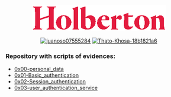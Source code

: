 <p align="center">
    <a href=#><img src="https://raw.githubusercontent.com/jbocane6/logos/main/holberton-logo.png" alt="holberton" /></a></p>
  
  <p align="center">
    <a href="[https://twitter.com/juanoso07555284](https://twitter.com/tbkhosa)" target="blank"><img align="center" src="https://raw.githubusercontent.com/rahuldkjain/github-profile-readme-generator/master/src/images/icons/Social/twitter.svg" alt="juanoso07555284" height="30" width="40" /></a>
  <a href="https://www.linkedin.com/in/thato-khosa-079643109?lipi=urn%3Ali%3Apage%3Ad_flagship3_profile_view_base_contact_details%3B5B0ZE4VTTXCoSfBxrO93hw%3D%3D" target="blank">
      <img align="center" src="https://raw.githubusercontent.com/Thato1016/github-profile-readme-generator/master/src/images/icons/Social/linked-in-alt.svg" alt="Thato-Khosa-18b1821a6" height="30" width="40" /></a>
  </p>

### Repository with scripts of evidences:

- [0x00-personal_data](https://github.com/Thato1016/holbertonschool-backend-user-data/tree/main/0x00-personal_data)
- [0x01-Basic_authentication](https://github.com/Thato1016/holbertonschool-backend-user-data/tree/main/0x01-Basic_authentication)
- [0x02-Session_authentication](https://github.com/Thato1016/holbertonschool-backend-user-data/tree/main/0x02-Session_authentication)
- [0x03-user_authentication_service]([https://github.com/jbocane6/holbertonschool-backend-user-data/tree/master/0x03-user_authentication_service](https://github.com/Thato1016/holbertonschool-backend-user-data/tree/main/0x03-user_authentication_service))
